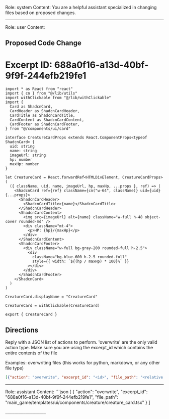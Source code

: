 Role: system
Content: You are a helpful assistant specialized in changing files based on proposed changes.
__________________
Role: user
Content: 
## Proposed Code Change
# Excerpt ID: 688a0f16-a13d-40bf-9f9f-244efb219fe1
``` main_game/templates/ui/components/creature/creature_card.tsx
import * as React from "react"
import { cn } from "@/lib/utils"
import withClickable from "@/lib/withClickable"
import {
  Card as ShadcnCard,
  CardHeader as ShadcnCardHeader,
  CardTitle as ShadcnCardTitle,
  CardContent as ShadcnCardContent,
  CardFooter as ShadcnCardFooter,
} from "@/components/ui/card"

interface CreatureCardProps extends React.ComponentProps<typeof ShadcnCard> {
  uid: string
  name: string
  imageUrl: string
  hp: number
  maxHp: number
}

let CreatureCard = React.forwardRef<HTMLDivElement, CreatureCardProps>(
  ({ className, uid, name, imageUrl, hp, maxHp, ...props }, ref) => (
    <ShadcnCard ref={ref} className={cn("w-64", className)} uid={uid} {...props}>
      <ShadcnCardHeader>
        <ShadcnCardTitle>{name}</ShadcnCardTitle>
      </ShadcnCardHeader>
      <ShadcnCardContent>
        <img src={imageUrl} alt={name} className="w-full h-48 object-cover rounded-md" />
        <div className="mt-4">
          <p>HP: {hp}/{maxHp}</p>
        </div>
      </ShadcnCardContent>
      <ShadcnCardFooter>
        <div className="w-full bg-gray-200 rounded-full h-2.5">
          <div
            className="bg-blue-600 h-2.5 rounded-full"
            style={{ width: `${(hp / maxHp) * 100}%` }}
          ></div>
        </div>
      </ShadcnCardFooter>
    </ShadcnCard>
  )
)

CreatureCard.displayName = "CreatureCard"

CreatureCard = withClickable(CreatureCard)

export { CreatureCard }
```

## Directions
Reply with a JSON list of actions to perform. 'overwrite' are the only valid action type. 
Make sure you are using the excerpt_id which contains the entire contents of the file

Examples:
overwriting files (this works for python, markdown, or any other file type)
```json output_example1
[{"action": "overwrite", "excerpt_id": "<id>", "file_path": "<relative file path>"}]
```

__________________
Role: assistant
Content: ```json
[
  {
    "action": "overwrite",
    "excerpt_id": "688a0f16-a13d-40bf-9f9f-244efb219fe1",
    "file_path": "main_game/templates/ui/components/creature/creature_card.tsx"
  }
]
```
__________________
